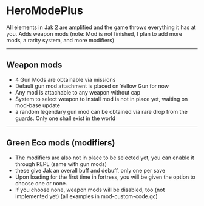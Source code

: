 # HeroModePlus
All elements in Jak 2 are amplified and the game throws everything it has at you. Adds weapon mods
(note: Mod is not finished, I plan to add more mods, a rarity system, and more modifiers)

-------------------------------------------------------------------------------------------------------------------------------------------------------
Weapon mods
-------------------------------------------------------------------------------------------------------------------------------------------------------
- 4 Gun Mods are obtainable via missions
- Default gun mod attachment is placed on Yellow Gun for now
- Any mod is attachable to any weapon without cap
- System to select weapon to install mod is not in place yet, waiting on mod-base update
- a random legendary gun mod can be obtained via rare drop from the guards. Only one shall exist in the world

-------------------------------------------------------------------------------------------------------------------------------------------------------
Green Eco mods (modifiers)
-------------------------------------------------------------------------------------------------------------------------------------------------------
- The modifiers are also not in place to be selected yet, you can enable it through REPL (same with gun mods)
- these give Jak an overall buff and debuff, only one per save
- Upon loading for the first time in fortress, you will be given the option to choose one or none.
- If you choose none, weapon mods will be disabled, too (not implemented yet)
  (all examples in mod-custom-code.gc)
